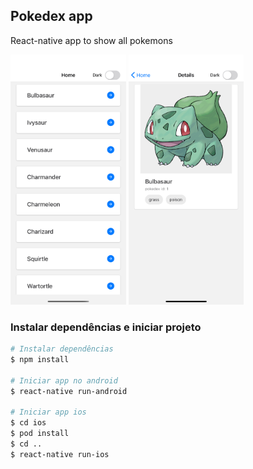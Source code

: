 ## Pokedex app

React-native app to show all pokemons

<img src="images/pokemonList.png" widht="200" height="400">
<img src="images/pokemonDetails.png" widht="200" height="400">

### Instalar dependências e iniciar projeto

```bash
# Instalar dependências
$ npm install

# Iniciar app no android
$ react-native run-android

# Iniciar app ios
$ cd ios
$ pod install
$ cd ..
$ react-native run-ios

```